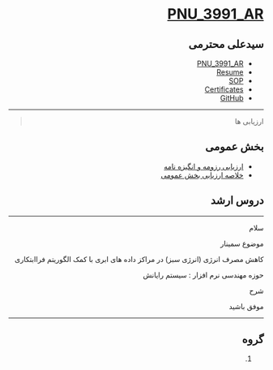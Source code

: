 
<div dir="rtl">
 
# [PNU_3991_AR](https://github.com/SAMashiyane/PNU_3991_AR)

<div dir="rtl">

## سیدعلی محترمی
- [PNU_3991_AR](https://github.com/SAMashiyane/PNU_3991_AR)
- [Resume](https://samashiyane.github.io/)
- [SOP](https://samashiyane.github.io/SOP/)
- [Certificates](https://github.com/SAMashiyane/PNU_3991_AR/blob/master/CertJS.png)
- [GitHub](https://github.com/SAMashiyane)
- ------------------
> ارزیابی ها

##  بخش عمومی
- [ارزیابی رزومه و انگیزه نامه](https://github.com/SAMashiyane/PNU_3991_AR/blob/master/_General/SAM_CV_CheckList_AR_3991.pdf)
- [خلاصه ارزیابی بخش عمومی](https://github.com/SAMashiyane/PNU_3991_AR/blob/master/_General/SAM_GeneralSection_CheckList_AR_3991.pdf)


## دروس ارشد
 ---------------------------
<p>سلام</p>
<p>موضوع سمینار</p>
<p> کاهش مصرف انرژی (انرژی سبز) در مراکز داده های ابری با کمک الگوریتم فراابتکاری </p>
<p>حوزه مهندسی نرم افزار : سیستم رایانش</p>
<p>شرح</p>
<p></p>
 <p>موفق باشید</p> 



----------------------------------
## گروه 

1. 
